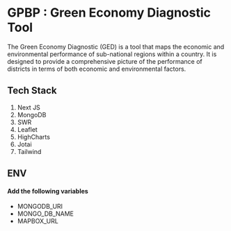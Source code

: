 # GPBP : Green Economy Diagnostic Tool

The Green Economy Diagnostic (GED) is a tool that maps the economic
and environmental performance of sub-national regions within a
country. It is designed to provide a comprehensive picture of the
performance of districts in terms of both economic and environmental
factors.

## Tech Stack

1. Next JS
2. MongoDB
3. SWR
4. Leaflet
5. HighCharts
6. Jotai
7. Tailwind

## ENV

#### Add the following variables

- MONGODB_URI
- MONGO_DB_NAME
- MAPBOX_URL
